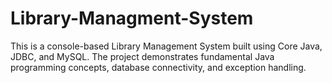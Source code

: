 # Library-Managment-System
This is a console-based Library Management System built using Core Java, JDBC, and MySQL. The project demonstrates fundamental Java programming concepts, database connectivity, and exception handling.
